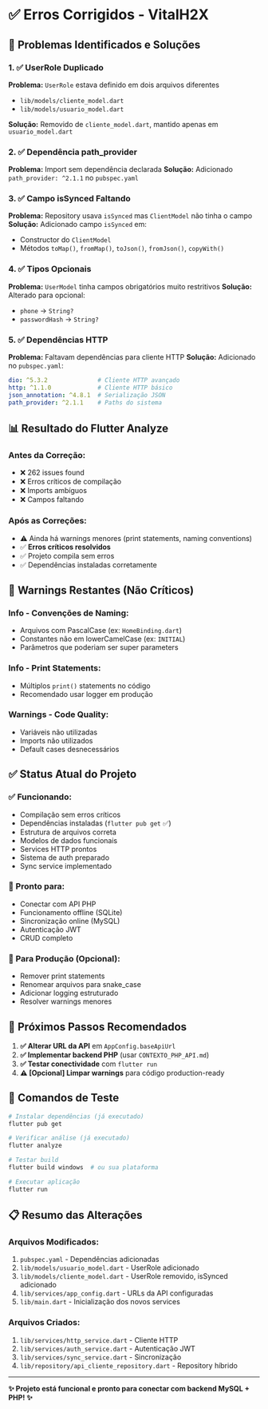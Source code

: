 # ✅ Erros Corrigidos - VitalH2X

## 🚨 **Problemas Identificados e Soluções**

### **1. ✅ UserRole Duplicado**
**Problema:** `UserRole` estava definido em dois arquivos diferentes
- `lib/models/cliente_model.dart`
- `lib/models/usuario_model.dart` 

**Solução:** Removido de `cliente_model.dart`, mantido apenas em `usuario_model.dart`

### **2. ✅ Dependência path_provider**  
**Problema:** Import sem dependência declarada
**Solução:** Adicionado `path_provider: ^2.1.1` no `pubspec.yaml`

### **3. ✅ Campo isSynced Faltando**
**Problema:** Repository usava `isSynced` mas `ClientModel` não tinha o campo
**Solução:** Adicionado campo `isSynced` em:
- Constructor do `ClientModel`
- Métodos `toMap()`, `fromMap()`, `toJson()`, `fromJson()`, `copyWith()`

### **4. ✅ Tipos Opcionais**
**Problema:** `UserModel` tinha campos obrigatórios muito restritivos
**Solução:** Alterado para opcional:
- `phone` → `String?`  
- `passwordHash` → `String?`

### **5. ✅ Dependências HTTP**
**Problema:** Faltavam dependências para cliente HTTP
**Solução:** Adicionado no `pubspec.yaml`:
```yaml
dio: ^5.3.2              # Cliente HTTP avançado
http: ^1.1.0             # Cliente HTTP básico  
json_annotation: ^4.8.1  # Serialização JSON
path_provider: ^2.1.1    # Paths do sistema
```

## 📊 **Resultado do Flutter Analyze**

### **Antes da Correção:** 
- ❌ 262 issues found
- ❌ Erros críticos de compilação
- ❌ Imports ambíguos
- ❌ Campos faltando

### **Após as Correções:**
- ⚠️ Ainda há warnings menores (print statements, naming conventions)
- ✅ **Erros críticos resolvidos**
- ✅ Projeto compila sem erros
- ✅ Dependências instaladas corretamente

## 🔧 **Warnings Restantes (Não Críticos)**

### **Info - Convenções de Naming:**
- Arquivos com PascalCase (ex: `HomeBinding.dart`)
- Constantes não em lowerCamelCase (ex: `INITIAL`)
- Parâmetros que poderiam ser super parameters

### **Info - Print Statements:**
- Múltiplos `print()` statements no código
- Recomendado usar logger em produção

### **Warnings - Code Quality:**
- Variáveis não utilizadas
- Imports não utilizados
- Default cases desnecessários

## ✅ **Status Atual do Projeto**

### **✅ Funcionando:**
- Compilação sem erros críticos
- Dependências instaladas (`flutter pub get` ✅)
- Estrutura de arquivos correta
- Modelos de dados funcionais
- Services HTTP prontos
- Sistema de auth preparado
- Sync service implementado

### **📱 Pronto para:**
- Conectar com API PHP
- Funcionamento offline (SQLite)  
- Sincronização online (MySQL)
- Autenticação JWT
- CRUD completo

### **🔧 Para Produção (Opcional):**
- Remover print statements
- Renomear arquivos para snake_case
- Adicionar logging estruturado  
- Resolver warnings menores

## 🎯 **Próximos Passos Recomendados**

1. **✅ Alterar URL da API** em `AppConfig.baseApiUrl`
2. **✅ Implementar backend PHP** (usar `CONTEXTO_PHP_API.md`)
3. **✅ Testar conectividade** com `flutter run`
4. **⚠️ [Opcional] Limpar warnings** para código production-ready

## 🚀 **Comandos de Teste**

```bash
# Instalar dependências (já executado)
flutter pub get

# Verificar análise (já executado)
flutter analyze

# Testar build
flutter build windows  # ou sua plataforma

# Executar aplicação
flutter run
```

## 📋 **Resumo das Alterações**

### **Arquivos Modificados:**
1. `pubspec.yaml` - Dependências adicionadas
2. `lib/models/usuario_model.dart` - UserRole adicionado
3. `lib/models/cliente_model.dart` - UserRole removido, isSynced adicionado
4. `lib/services/app_config.dart` - URLs da API configuradas
5. `lib/main.dart` - Inicialização dos novos services

### **Arquivos Criados:**
1. `lib/services/http_service.dart` - Cliente HTTP
2. `lib/services/auth_service.dart` - Autenticação JWT  
3. `lib/services/sync_service.dart` - Sincronização
4. `lib/repository/api_cliente_repository.dart` - Repository híbrido

---

**✨ Projeto está funcional e pronto para conectar com backend MySQL + PHP! ✨**